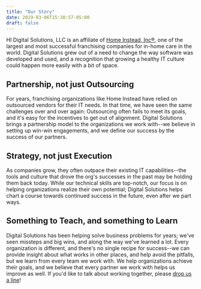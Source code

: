 ```yaml
---
title: "Our Story"
date: 2019-03-06T15:30:57-05:00
draft: false 
---
```


HI Digital Solutions, LLC is an affiliate of [Home Instead, Inc®](https://www.homeinstead.com), one of the largest and most successful franchising companies for in-home care in the world.  Digital Solutions grew out of a need to change the way software was developed and used, and a recognition that growing a healthy IT culture could happen more easily with a bit of space.  
 
## Partnership, not just Outsourcing
For years, franchising organizations like Home Instead have relied on outsourced vendors for their IT needs.  In that time, we have seen the same challenges over and over again:  Outsourcing often fails to meet its goals, and it's easy for the incentives to get out of alignment.  Digital Solutions brings a partnership model to the organizations we work with--we believe in setting up win-win engagements, and we define our success by the success of our partners.

## Strategy, not just Execution
As companies grow, they often outpace their existing IT capabilities--the tools and culture that drove the org's successes in the past may be holding them back today.  While our technical skills are top-notch, our focus is on helping organizations realize their own potential; Digital Solutions helps chart a course towards continued success in the future, even after we part ways.

## Something to Teach, and something to Learn
Digital Solutions has been helping solve business problems for years; we've seen missteps and big wins, and along the way we've learned a lot.  Every organization is different, and there's no single recipe for success--we can provide insight about what works in other places, and help avoid the pitfalls, but we learn from every team we work with.  We help organizations achieve their goals, and we believe that every partner we work with helps us improve as well.  If you'd like to talk about working together, please [drop us a line](/contact)!